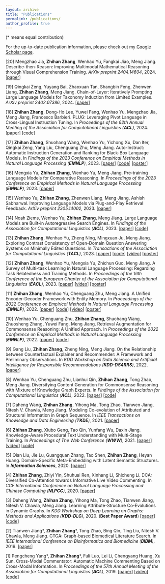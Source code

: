 ```yaml
---
layout: archive
title: "Publications"
permalink: /publications/
author_profile: true
---
```


(* means equal contribution)

For the up-to-date publication information, please check out my [Google Scholar page](https://scholar.google.com/citations?user=7dcunDUAAAAJ&hl=en).

[20] Mengzhao Jia, **Zhihan Zhang**, Wenhao Yu, Fangkai Jiao, Meng Jiang. Describe-then-Reason: Improving Multimodal Mathematical Reasoning through Visual Comprehension Training. *ArXiv preprint 2404.14604*, 2024. \[[paper](https://arxiv.org/abs/2404.14604)]

[19] Qingkai Zeng, Yuyang Bai, Zhaoxuan Tan, Shangbin Feng, Zhenwen Liang, **Zhihan Zhang**, Meng Jiang. Chain-of-Layer: Iteratively Prompting Large Language Models for Taxonomy Induction from Limited Examples. *ArXiv preprint 2402.07386*, 2024. \[[paper](https://arxiv.org/abs/2402.07386)]

[18] **Zhihan Zhang**, Dong-Ho Lee, Yuwei Fang, Wenhao Yu, Mengzhao Jia, Meng Jiang, Francesco Barbieri. PLUG: Leveraging Pivot Language in Cross-Lingual Instruction Tuning. In *Proceedings of the 62th Annual Meeting of the Association for Computational Linguistics (**ACL**)*, 2024. \[[paper](https://arxiv.org/abs/2311.08711)] \[[code](https://github.com/ytyz1307zzh/PLUG)]

[17] **Zhihan Zhang**, Shuohang Wang, Wenhao Yu, Yichong Xu, Dan Iter, Qingkai Zeng, Yang Liu, Chenguang Zhu, Meng Jiang. Auto-Instruct: Automatic Instruction Generation and Ranking for Black-Box Language Models. In *Findings of the 2023 Conference on Empirical Methods in Natural Language Processing (**EMNLP**)*, 2023. \[[paper](https://arxiv.org/abs/2310.13127)] \[[code](https://github.com/ytyz1307zzh/Auto-Instruct)] \[[poster](https://drive.google.com/file/d/1wmpvfAMJoNtW7-WKqU_UnoWoKxHIsdlG/view?usp=sharing)]

[16] Mengxia Yu, **Zhihan Zhang**, Wenhao Yu, Meng Jiang. Pre-training Language Models for Comparative Reasoning. In *Proceedings of the 2023 Conference on Empirical Methods in Natural Language Processing (**EMNLP**)*, 2023. \[[paper](https://arxiv.org/abs/2305.14457)]

[15] Wenhao Yu, **Zhihan Zhang**, Zhenwen Liang, Meng Jiang, Ashish Sabharwal. Improving Language Models via Plug-and-Play Retrieval Feedback. *ArXiv preprint 2305.14002*, 2023. \[[paper](https://arxiv.org/abs/2305.14002)]

[14] Noah Ziems, Wenhao Yu, **Zhihan Zhang**, Meng Jiang. Large Language Models are Built-in Autoregressive Search Engines. In *Findings of the Association for Computational Linguistics (**ACL**)*, 2023. \[[paper](https://arxiv.org/abs/2305.09612)] \[[code](https://github.com/Ziems/llm-url)]

[13] **Zhihan Zhang**, Wenhao Yu, Zheng Ning, Mingxuan Ju, Meng Jiang. Exploring Contrast Consistency of Open-Domain Question Answering Systems on Minimally Edited Questions. In *Transactions of the Association for Computational Linguistics (**TACL**)*, 2023. \[[paper](https://arxiv.org/abs/2305.14441)] \[[code](https://github.com/ytyz1307zzh/Minimally_Edited_Questions)] \[[video](https://drive.google.com/file/d/1o4z2ok_7HhJDHtNxYN1uHDKHTiipDeGo/view?usp=sharing)] \[[poster](https://drive.google.com/file/d/1BL2TRTc_d1YCw7JUxh5fvxORvACt9MFg/view?usp=sharing)]

[12] **Zhihan Zhang**, Wenhao Yu, Mengxia Yu, Zhichun Guo, Meng Jiang. A Survey of Multi-task Learning in Natural Language Processing: Regarding Task Relatedness and Training Methods. In *Proceedings of the 16th Conference of the European Chapter of the Association for Computational Linguistics (**EACL**)*, 2023. \[[paper](https://arxiv.org/abs/2204.03508)] [[video](https://drive.google.com/file/d/1yw0Zek437p-LljxClNVDeVnDxf2xIdy7/view?usp=sharing)] [[poster](https://drive.google.com/file/d/13RecLlxHA9bB8rnmkn4LbohKZWrPE5tr/view?usp=sharing)]

[11] **Zhihan Zhang**, Wenhao Yu, Chenguang Zhu, Meng Jiang. A Unified Encoder-Decoder Framework with Entity Memory. In *Proceedings of the 2022 Conference on Empirical Methods in Natural Language Processing (**EMNLP**)*, 2022. \[[paper](https://arxiv.org/abs/2210.03273)] \[[code](https://github.com/DM2-ND/EDMem)] \[[video](https://drive.google.com/file/d/1R7XJw5sMSzTxiVfxzt1jhW6Bu8udy6iT/view?usp=sharing)] \[[poster](https://drive.google.com/file/d/1o9k5YGW8mYsonXAPGSfqYqm8W7LEcD11/view?usp=sharing)]

[10] Wenhao Yu, Chenguang Zhu, **Zhihan Zhang**, Shuohang Wang, Zhuosheng Zhang, Yuwei Fang, Meng Jiang. Retrieval Augmentation for Commonsense Reasoning: A Unified Approach. In *Proceedings of the 2022 Conference on Empirical Methods in Natural Language Processing (**EMNLP**)*, 2022. \[[paper](https://arxiv.org/abs/2210.12887)] \[[code](https://github.com/wyu97/RACo)]

[9] Gang Liu, **Zhihan Zhang**, Zheng Ning, Meng Jiang. On the Relationship between Counterfactual Explainer and Recommender: A Framework and Preliminary Observations. In *KDD Workshop on Data Science and Artificial Intelligence for Responsible Recommendations (**KDD-DS4RRS**)*, 2022. \[[paper](https://arxiv.org/abs/2207.04317)] 

[8] Wenhao Yu, Chenguang Zhu, Lianhui Qin, **Zhihan Zhang**, Tong Zhao, Meng Jiang. Diversifying Content Generation for Commonsense Reasoning with Mixture of Knowledge Graph Experts. In *Findings of the Association for Computational Linguistics (**ACL**)*, 2022. \[[paper](https://aclanthology.org/2022.findings-acl.149)] \[[code](https://github.com/DM2-ND/MoKGE)]

[7] Daheng Wang, **Zhihan Zhang**, Yihong Ma, Tong Zhao, Tianwen Jiang, Nitesh V. Chawla, Meng Jiang. Modeling Co-evolution of Attributed and Structural Information in Graph Sequence. In *IEEE Transactions on Knowledge and Data Engineering (**TKDE**)*, 2021. \[[paper](http://www.meng-jiang.com/pubs/coevognn-tkde21/coevognn-tkde21-paper.pdf)]

[6] **Zhihan Zhang**, Xiubo Geng, Tao Qin, Yunfang Wu, Daxin Jiang. Knowledge-Aware Procedural Text Understanding with Multi-Stage Training. In *Proceedings of The Web Conference (**WWW**)*, 2021. \[[paper](https://arxiv.org/abs/2009.13199)] \[[video](https://drive.google.com/file/d/15sM0Zf8Mfqa0_iFY8LY7UnLcVBzPPMcX/view?usp=sharing)] \[[code](https://github.com/ytyz1307zzh/KOALA)]

[5] Qian Liu, Jie Lu, Guangquan Zhang, Tao Shen, **Zhihan Zhang**, Heyan Huang. Domain-Specific Meta-Embedding with Latent Semantic Structures. In ***Information Sciences***, 2020. \[[paper](https://www.sciencedirect.com/science/article/abs/pii/S002002552031029X)]

[4] **Zhihan Zhang**, Zhiyi Yin, Shuhuai Ren, Xinhang Li, Shicheng Li. DCA: Diversified Co-Attention towards Informative Live Video Commenting. In *CCF International Conference on Natural Language Processing and Chinese Computing (**NLPCC**)*, 2020. \[[paper](https://arxiv.org/abs/1911.02739)]

[3] Daheng Wang, **Zhihan Zhang**, Yihong Ma, Tong Zhao, Tianwen Jiang, Nitesh V. Chawla, Meng Jiang.  Learning Attribute-Structure Co-Evolutions in Dynamic Graphs. In *KDD Workshop on Deep Learning on Graphs: Methods and Applications (**KDD-DLG**)*, 2020. 
(**Best Paper Award**) \[[paper](http://www.meng-jiang.com/pubs/coevognns-dlg20/coevognns-dlg20-paper.pdf)] \[[code](https://github.com/DM2-ND/CoEvoGNN)]

[2] Tianwen Jiang\*, **Zhihan Zhang**\*, Tong Zhao, Bing Qin, Ting Liu, Nitesh V. Chawla, Meng Jiang. CTGA: Graph-based Biomedical Literature Search. In *IEEE International Conference on Bioinformatics and Biomedicine (**BIBM**)*, 2019. \[[paper](http://www.meng-jiang.com/pubs/ctga-bibm19/ctga-bibm19-paper.pdf)] 

[1] Pengcheng Yang\*, **Zhihan Zhang**\*, Fuli Luo, Lei Li, Chengyang Huang, Xu Sun. Cross-Modal Commentator: Automatic Machine Commenting Based on Cross-Modal Information. In *Proceedings of the 57th Annual Meeting of the Association for Computational Linguistics (**ACL**)*, 2019. \[[paper](https://www.aclweb.org/anthology/P19-1257/)] \[[video](http://www.livecongress.it/svmd/60B5FD70/62CD7DF0/fullVideo.mp4)] \[[code](https://github.com/ytyz1307zzh/CMAC)]
